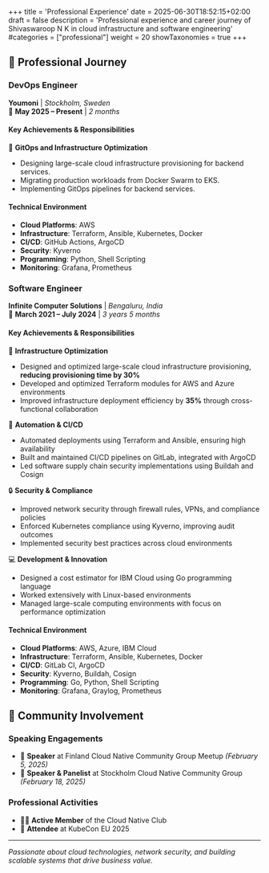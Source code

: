 +++
title = 'Professional Experience'
date = 2025-06-30T18:52:15+02:00
draft = false
description = 'Professional experience and career journey of Shivaswaroop N K in cloud infrastructure and software engineering'
#categories = ["professional"]
weight = 20
showTaxonomies = true
+++

## 💼 Professional Journey

### DevOps Engineer
**Youmoni** | *Stockholm, Sweden*  
📅 **May 2025 – Present** | *2 months*

#### Key Achievements & Responsibilities

🚀 **GitOps and Infrastructure Optimization**
- Designing large-scale cloud infrastructure provisioning for backend services.
- Migrating production workloads from Docker Swarm to EKS.
- Implementing GitOps pipelines for backend services.

#### Technical Environment
- **Cloud Platforms**: AWS
- **Infrastructure**: Terraform, Ansible, Kubernetes, Docker
- **CI/CD**: GitHub Actions, ArgoCD
- **Security**: Kyverno
- **Programming**: Python, Shell Scripting
- **Monitoring**: Grafana, Prometheus

### Software Engineer
**Infinite Computer Solutions** | *Bengaluru, India*  
📅 **March 2021 – July 2024** | *3 years 5 months*

#### Key Achievements & Responsibilities

🚀 **Infrastructure Optimization**
- Designed and optimized large-scale cloud infrastructure provisioning, **reducing provisioning time by 30%**
- Developed and optimized Terraform modules for AWS and Azure environments
- Improved infrastructure deployment efficiency by **35%** through cross-functional collaboration

🔧 **Automation & CI/CD**
- Automated deployments using Terraform and Ansible, ensuring high availability
- Built and maintained CI/CD pipelines on GitLab, integrated with ArgoCD
- Led software supply chain security implementations using Buildah and Cosign

🔒 **Security & Compliance**
- Improved network security through firewall rules, VPNs, and compliance policies
- Enforced Kubernetes compliance using Kyverno, improving audit outcomes
- Implemented security best practices across cloud environments

💻 **Development & Innovation**
- Designed a cost estimator for IBM Cloud using Go programming language
- Worked extensively with Linux-based environments
- Managed large-scale computing environments with focus on performance optimization

#### Technical Environment
- **Cloud Platforms**: AWS, Azure, IBM Cloud
- **Infrastructure**: Terraform, Ansible, Kubernetes, Docker
- **CI/CD**: GitLab CI, ArgoCD
- **Security**: Kyverno, Buildah, Cosign
- **Programming**: Go, Python, Shell Scripting
- **Monitoring**: Grafana, Graylog, Prometheus


## 🌟 Community Involvement

### Speaking Engagements
- 🎤 **Speaker** at Finland Cloud Native Community Group Meetup *(February 5, 2025)*
- 🎤 **Speaker & Panelist** at Stockholm Cloud Native Community Group *(February 18, 2025)*

### Professional Activities
- 🧑‍💻 **Active Member** of the Cloud Native Club
- 🎫 **Attendee** at KubeCon EU 2025


---

*Passionate about cloud technologies, network security, and building scalable systems that drive business value.*
